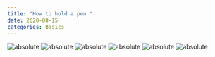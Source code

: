 ```yaml
---
title: "How to hold a pen "
date: 2020-08-15
categories: Basics
---
```


<img data-action="zoom" src='{{ "https://i.postimg.cc/JhNNsm80/Hand1-1.jpg" | relative_url }}' alt='absolute'>
<img data-action="zoom" src='{{ "https://i.postimg.cc/0yJdqDHp/Hand1-2.jpg" | relative_url }}' alt='absolute'>
<img data-action="zoom" src='{{ "https://i.postimg.cc/QN0qgXTW/Hand1-3.jpg" | relative_url }}' alt='absolute'>
<img data-action="zoom" src='{{ "https://i.postimg.cc/xdDGj8WB/Hand2-1.jpg" | relative_url }}' alt='absolute'>
<img data-action="zoom" src='{{ "https://i.postimg.cc/5NySnZBK/Hand2-2.jpg" | relative_url }}' alt='absolute'>
<img data-action="zoom" src='{{ "https://i.postimg.cc/SNP75DVS/Hand2-3.jpg" | relative_url }}' alt='absolute'>

[jekyll-docs]: https://jekyllrb.com/docs/home
[jekyll-gh]: https://github.com/jekyll/jekyll
[jekyll-talk]: https://talk.jekyllrb.com/
